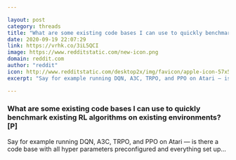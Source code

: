 ```yaml
---

layout: post
category: threads
title: "What are some existing code bases I can use to quickly benchmark existing RL algorithms on existing environments? [P]"
date: 2020-09-19 22:07:29
link: https://vrhk.co/3iL5QCI
image: https://www.redditstatic.com/new-icon.png
domain: reddit.com
author: "reddit"
icon: http://www.redditstatic.com/desktop2x/img/favicon/apple-icon-57x57.png
excerpt: "Say for example running DQN, A3C, TRPO, and PPO on Atari — is there a code base with all hyper parameters preconfigured and everything set up..."

---
```


### What are some existing code bases I can use to quickly benchmark existing RL algorithms on existing environments? [P]

Say for example running DQN, A3C, TRPO, and PPO on Atari — is there a code base with all hyper parameters preconfigured and everything set up...